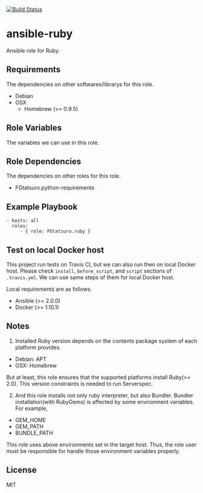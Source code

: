 [![Build Status](https://travis-ci.org/FGtatsuro/ansible-ruby.svg?branch=master)](https://travis-ci.org/FGtatsuro/ansible-ruby)

ansible-ruby
====================================

Ansible role for Ruby.

Requirements
------------

The dependencies on other softwares/librarys for this role.

- Debian
- OSX
  - Homebrew (>= 0.9.5)

Role Variables
--------------

The variables we can use in this role.

Role Dependencies
-----------------

The dependencies on other roles for this role.

- FGtatsuro.python-requirements

Example Playbook
----------------

    - hosts: all
      roles:
         - { role: FGtatsuro.ruby }

Test on local Docker host
-------------------------

This project run tests on Travis CI, but we can also run then on local Docker host.
Please check `install`, `before_script`, and `script` sections of `.travis.yml`.
We can use same steps of them for local Docker host.

Local requirements are as follows.

- Ansible (>= 2.0.0)
- Docker (>= 1.10.1)

Notes
-----

1. Installed Ruby version depends on the contents package system of each platform provides.

  - Debian: APT
  - OSX: Homebrew

  But at least, this role ensures that the supported platforms install Ruby(>= 2.0).
  This version constraints is needed to run Serverspec.

2. And this role installs not only ruby interpreter, but also Bundler.
  Bundler installation(with RubyGems) is affected by some environment variables. For example,

  - GEM_HOME
  - GEM_PATH
  - BUNDLE_PATH

  This role uses above environments set in the target host.
  Thus, the role user must be responsible for handle those environment variables properly.

License
-------

MIT
